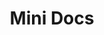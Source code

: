 ---
title: "Mini Docs"
published: true
description: Short Doc Films
channel: mini-docs
layout: page-listing-video-archive
---